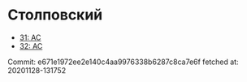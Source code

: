 # Столповский
- [31: AC](31.md)
- [32: AC](32.md)

Commit: e671e1972ee2e140c4aa9976338b6287c8ca7e6f
 fetched at: 20201128-131752
